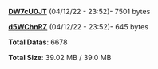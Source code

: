[**DW7cU0JT**](/data/DW7cU0JT.txt) (04/12/22 - 23:52)- 7501 bytes

[**d5WChnRZ**](/data/d5WChnRZ.txt) (04/12/22 - 23:52)- 645 bytes

**Total Datas**: 6678

**Total Size**: 39.02 MB / 39.0 MB